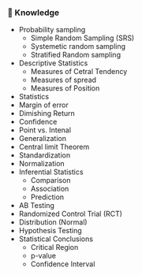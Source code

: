 ### 📑 Knowledge
- Probability sampling
  - Simple Random Sampling (SRS)
  - Systemetic random sampling
  - Stratified Random sampling
- Descriptive Statistics
  - Measures of Cetral Tendency
  - Measures of spread
  - Measures of Position
- Statistics
- Margin of error
- Dimishing Return
- Confidence
- Point vs. Intenal
- Generalization
- Central limit Theorem
- Standardization
- Normalization
- Inferential Statistics
  - Comparison
  - Association 
  - Prediction 
- AB Testing
- Randomized Control Trial (RCT)
- Distribution (Normal)
- Hypothesis Testing
- Statistical Conclusions
  - Critical Region
  - p-value
  - Confidence Interval

